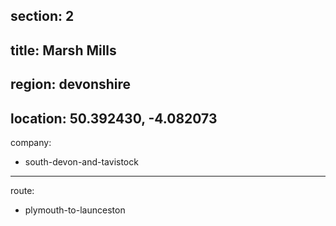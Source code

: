 section: 2
----
title: Marsh Mills
----
region: devonshire
----
location: 50.392430, -4.082073
----
company:
- south-devon-and-tavistock
----
route:
- plymouth-to-launceston
